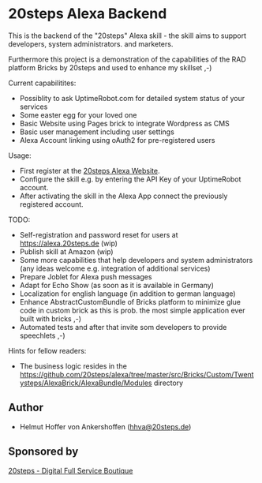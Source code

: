 20steps Alexa Backend
=====================

This is the backend of the "20steps" Alexa skill - the skill aims to support developers, system administrators. and marketers.

Furthermore this project is a demonstration of the capabilities of the RAD platform Bricks by 20steps and used to enhance my skillset ,-)

Current capabilitites:
* Possiblity to ask UptimeRobot.com for detailed system status of your services
* Some easter egg for your loved one
* Basic Website using Pages brick to integrate Wordpress as CMS
* Basic user management including user settings
* Alexa Account linking using oAuth2 for pre-registered users

Usage:
* First register at the <a href="https://alexa.20steps.de">20steps Alexa Website</a>.
* Configure the skill e.g. by entering the API Key of your UptimeRobot account.
* After activating the skill in the Alexa App connect the previously registered account.

TODO:
* Self-registration and password reset for users at https://alexa.20steps.de  (wip)
* Publish skill at Amazon (wip)
* Some more capabilities that help developers and system administrators (any ideas welcome e.g. integration of additional services)
* Prepare Joblet for Alexa push messages
* Adapt for Echo Show (as soon as it is available in Germany)
* Localization for english language (in addition to german language)
* Enhance AbstractCustomBundle of Bricks platform to minimize glue code in custom brick as this is prob. the most simple application ever built with bricks ,-)
* Automated tests and after that invite som developers to provide speechlets ,-)

Hints for fellow readers:
* The business logic resides in the https://github.com/20steps/alexa/tree/master/src/Bricks/Custom/Twentysteps/AlexaBrick/AlexaBundle/Modules directory

## Author

* Helmut Hoffer von Ankershoffen (hhva@20steps.de)

## Sponsored by
<a href="https://20steps.de">20steps - Digital Full Service Boutique</a>

[1]:  https://github.com/20steps/bricks-installer
[2]:  https://symfony.com/
[3]:  https://api-platform.com/
[4]:  https://wordpress.org/
[5]:  http://lucene.apache.org/solr/
[6]:  https://angularjs.org/
[7]:  https://ionicframework.com/
[8]:  https://packagist.org/
[9]:  https://20steps.de

[20]:  https://symfony.com/doc/current/bundles/SensioFrameworkExtraBundle/index.html
[21]:  https://symfony.com/doc/3.2/doctrine.html
[22]:  https://symfony.com/doc/3.2/templating.html
[23]:  https://symfony.com/doc/3.2/security.html
[24]:  https://symfony.com/doc/3.2/email.html
[25]:  https://symfony.com/doc/3.2/logging.html
[26]:  https://symfony.com/doc/3.2/assetic/asset_management.html
[27]:  https://symfony.com/doc/current/bundles/SensioGeneratorBundle/index.html

